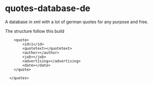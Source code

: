 # quotes-database-de
A database in xml with a lot of german quotes for any purpose and free.

The structure follow this build

```<quotes>
    <quote>
        <id>1</id>
        <quotetext></quotetext>
        <author></author>
        <job></job>
        <advertising></advertising>
        <date></date>
    </quote>
  
  </quotes>
